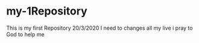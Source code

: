 # my-1Repository
This is my first Repository 20/3/2020
I need to changes all my live 
i pray to God to help me

